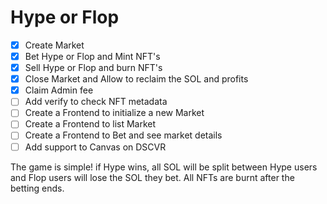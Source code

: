 # Hype or Flop

- [x] Create Market
- [x] Bet Hype or Flop and Mint NFT's
- [x] Sell Hype or Flop and burn NFT's
- [x] Close Market and Allow to reclaim the SOL and profits
- [x] Claim Admin fee
- [ ] Add verify to check NFT metadata
- [ ] Create a Frontend to initialize a new Market
- [ ] Create a Frontend to list Market
- [ ] Create a Frontend to Bet and see market details
- [ ] Add support to Canvas on DSCVR

The game is simple! if Hype wins, all SOL will be split between Hype users and Flop users will lose the SOL they bet. All NFTs are burnt after the betting ends.
